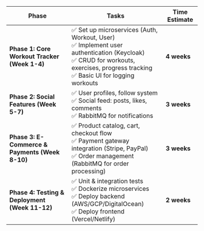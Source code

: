 | **Phase**  | **Tasks** | **Time Estimate** |
|------------|----------|------------------|
| **Phase 1: Core Workout Tracker (Week 1-4)** | ✅ Set up microservices (Auth, Workout, User) <br> ✅ Implement user authentication (Keycloak) <br> ✅ CRUD for workouts, exercises, progress tracking <br> ✅ Basic UI for logging workouts | **4 weeks** |
| **Phase 2: Social Features (Week 5-7)** | ✅ User profiles, follow system <br> ✅ Social feed: posts, likes, comments <br> ✅ RabbitMQ for notifications | **3 weeks** |
| **Phase 3: E-Commerce & Payments (Week 8-10)** | ✅ Product catalog, cart, checkout flow <br> ✅ Payment gateway integration (Stripe, PayPal) <br> ✅ Order management (RabbitMQ for order processing) | **3 weeks** |
| **Phase 4: Testing & Deployment (Week 11-12)** | ✅ Unit & integration tests <br> ✅ Dockerize microservices <br> ✅ Deploy backend (AWS/GCP/DigitalOcean) <br> ✅ Deploy frontend (Vercel/Netlify) | **2 weeks** |
